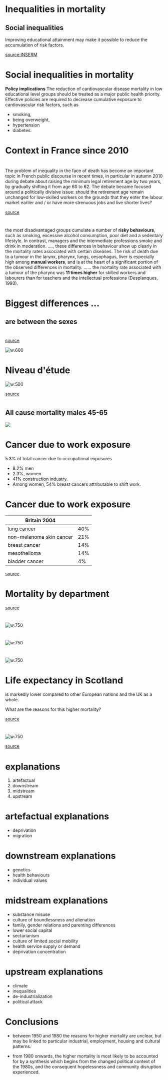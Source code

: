 <!--
theme: gaia
class: gaia lead
headingDivider: 1
paginate: true
header: 
footer: 
backgroundImage: linear-gradient(-20deg, rgba(0, 0, 0, 0.3), transparent)
_paginate: false
_header: ''
_footer: ''

style: |
  @keyframes marp-outgoing-transition-vertical-scroll {
    from { transform: translateY(0%); }
    to { transform: translateY(-100%); }
  }
  @keyframes marp-incoming-transition-vertical-scroll {
    from { transform: translateY(100%); }
    to { transform: translateY(0%); }
  }

  @keyframes marp-outgoing-transition-vflip {
    0% { animation-timing-function: ease-in; }
    50% {
      transform: perspective(100vw) translateZ(-100vw) rotateX(-90deg);
      opacity: 0.5;
      animation-timing-function: step-end;
    }
    100% { opacity: 0; }
  }
  @keyframes marp-incoming-transition-vflip {
    0% {
      animation-timing-function: step-start;
      opacity: 0;
    }
    50% {
      transform: perspective(100vw) translateZ(-100vw) rotateX(90deg);
      opacity: 0.5;
      animation-timing-function: ease-out;
    }
  }

  header, footer { text-align: center; color: currentcolor; }
 # section.small-code pre { font-size: 68%; }
-->
# Inequalities in mortality 
<!-- _transition: fade -->
## Social inequalities 

Improving educational attainment may make
it possible to reduce the accumulation of risk factors.

<!-- [source](https://www.hal.inserm.fr/file/index/docid/364818/filename/Edisc-art-sept08.doc) -->
[source:INSERM](https://www.hal.inserm.fr/inserm-00364818v1/file/Edisc-art-sept08.pdf)


# Social inequalities in mortality 
<!-- _transition: cube -->


**Policy implications**
The reduction of cardiovascular disease mortality in low educational
level groups should be treated as a major public health priority.
Effective policies are required to decrease cumulative exposure to
cardiovascular risk factors, such as 

* smoking, 
* being overweight,
* hypertension 
* diabetes. 

# Context in France since 2010
<!-- _transition: cube -->

#

<!-- _transition: fade -->
The problem of inequality in the face of death has become an important topic in French public discourse in recent times, in particular in autumn 2010 during debate about raising the minimum legal retirement age by two years, by gradually shifting it from age 60 to 62. The debate became focused around a politically divisive issue: should the retirement age remain unchanged for low-skilled workers on the grounds that they enter the labour market earlier and / or have more strenuous jobs and live shorter lives?

[source](https://www.ofce.sciences-po.fr/blog/social-inequality-in-the-face-of-death/)

#

<!-- _transition: fade -->

the most disadvantaged groups cumulate a number of **risky behaviours**, such as smoking, excessive alcohol consumption, poor diet and a sedentary lifestyle. In contrast, managers and the intermediate professions smoke and drink in moderation. ...., these differences in behaviour show up clearly in the mortality rates associated with certain diseases. The risk of death due to a tumour in the larynx, pharynx, lungs, oesophagus, liver is especially high among **manual workers**, and is at the heart of a significant portion of the observed differences in mortality. ...... the mortality rate associated with a tumour of the pharynx was **11 times higher** for skilled workers and labourers than for teachers and the intellectual professions (Desplanques, 1993).



# Biggest differences ...
<!-- _transition: glow -->
## are between the sexes 

#

<!-- _transition: fade -->
[source](https://www.insee.fr/fr/statistiques/2383438#graphique-figure1_radio1)

![w:600](./table1.png)

# Niveau d'étude

<!-- _transition: fade -->
![w:500](./table2.png)

[source](https://www.insee.fr/fr/statistiques/2383438#graphique-figure1_radio2)

#

<!-- _transition: fade -->
## All cause mortality males 45-65
![](./table3.png)

# Cancer due to work exposure

<!-- _transition: cube -->
5.3% of total cancer due to occupational exposures 

- 8.2% men 
- 2.3%, women
- 41% construction industry. 
- Among women, 54% breast cancers attributable to shift work.


# Cancer due to work exposure

<!-- _transition: cube -->
|Britain 2004 ||
|---|---|
| lung cancer |40%  |
| non-melanoma skin cancer |21% |
| breast cancer |14% |
| mesothelioma |14% |
| bladder cancer |4%  |


[source](https://www.ncbi.nlm.nih.gov/pmc/articles/PMC4631263/#:~:text=Overall%2C%205.3%25%20of%20total%20cancer,%3B%202.3%25%2C%20women).

# Mortality by department

<!-- _transition: fade -->
[source](https://www.ined.fr/fichier/s_rubrique/22051/2013_3_france_mortality_by_departement.en.pdf)


#

<!-- _transition: fade -->
![w:750](./life_expectancy_dept.png)


#

<!-- _transition: fade -->
![w:750](./mortality_30-59.png)

#

<!-- _transition: cube -->
![w:750](./mortality_table_30-59.png)

# Life expectancy in Scotland 

<!-- _transition: cube -->
is markedly lower compared to other European nations 
and the UK as a whole. 

What are the reasons for this higher mortality?

[source](https://www.sciencedirect.com/science/article/abs/pii/S0033350612001096?via%3Dihub)

#

<!-- _transition: cube -->
![w:750](./causes_scotland)

[source](https://www.scotpho.org.uk/population-dynamics/deaths/data/most-frequent-causes/)

# explanations 


1. artefactual 
1.  downstream 
1.  midstream 
1.  upstream 


#  artefactual explanations 

<!-- _transition: fade -->
 <style scoped>section { justify-content: start; }</style>
- deprivation
- migration



# downstream explanations

<!-- _transition: fade -->
 <style scoped>section { justify-content: start; }</style>
- genetics
-  health behaviours
-  individual values

# midstream explanations 

<!-- _transition: fade -->
- substance misuse
- culture of boundlessness and alienation
- family, gender relations and parenting differences
- lower social capital
- sectarianism
- culture of limited social mobility
- health service supply or demand
- deprivation concentration


# upstream explanations 

<!-- _transition: cube -->
 <style scoped>section { justify-content: start; }</style>
- climate
-  inequalities
-  de-industrialization
-  political attack

#  Conclusions

* between 1950 and 1980 the reasons for higher mortality are unclear, but may be linked to particular industrial, employment, housing and cultural patterns. 

* from 1980 onwards, the higher mortality is most likely to be accounted for by a synthesis which begins from the changed political context of the 1980s, and the consequent hopelessness and community disruption experienced. 

